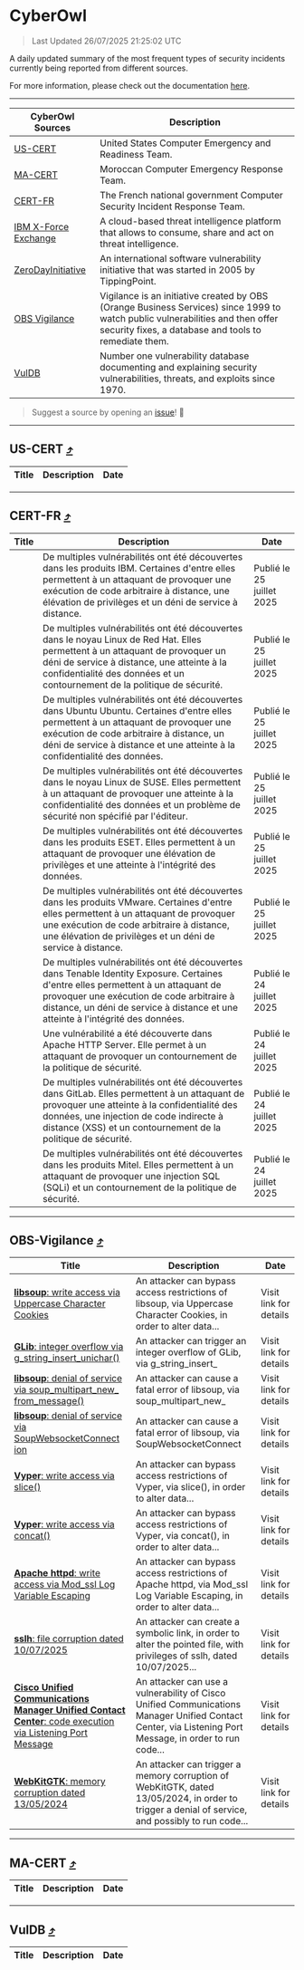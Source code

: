 
 <div id='top'></div>

# CyberOwl

 > Last Updated 26/07/2025 21:25:02 UTC
 
 A daily updated summary of the most frequent types of security incidents currently being reported from different sources.
 
 For more information, please check out the documentation [here](./docs/README.md).
 
 ---
 |CyberOwl Sources|Description|
 |---|---|
 |[US-CERT](#us-cert-arrow_heading_up)|United States Computer Emergency and Readiness Team.|
 |[MA-CERT](#ma-cert-arrow_heading_up)|Moroccan Computer Emergency Response Team.|
 |[CERT-FR](#cert-fr-arrow_heading_up)|The French national government Computer Security Incident Response Team.|
 |[IBM X-Force Exchange](#ibmcloud-arrow_heading_up)|A cloud-based threat intelligence platform that allows to consume, share and act on threat intelligence.|
 |[ZeroDayInitiative](#zerodayinitiative-arrow_heading_up)|An international software vulnerability initiative that was started in 2005 by TippingPoint.|
 |[OBS Vigilance](#obs-vigilance-arrow_heading_up)|Vigilance is an initiative created by OBS (Orange Business Services) since 1999 to watch public vulnerabilities and then offer security fixes, a database and tools to remediate them.|
 |[VulDB](#vuldb-arrow_heading_up)|Number one vulnerability database documenting and explaining security vulnerabilities, threats, and exploits since 1970.|
 
 > Suggest a source by opening an [issue](https://github.com/karimhabush/cyberowl/issues)! :raised_hands:
 ---

## US-CERT [:arrow_heading_up:](#cyberowl)

 |Title|Description|Date|
 |---|---|---|
 
 ---

## CERT-FR [:arrow_heading_up:](#cyberowl)

 |Title|Description|Date|
 |---|---|---|
 |[](https://www.cert.ssi.gouv.fr/avis/CERTFR-2025-AVI-0627/)|De multiples vulnérabilités ont été découvertes dans les produits IBM. Certaines d'entre elles permettent à un attaquant de provoquer une exécution de code arbitraire à distance, une élévation de privilèges et un déni de service à distance.|Publié le 25 juillet 2025|
 |[](https://www.cert.ssi.gouv.fr/avis/CERTFR-2025-AVI-0626/)|De multiples vulnérabilités ont été découvertes dans le noyau Linux de Red Hat. Elles permettent à un attaquant de provoquer un déni de service à distance, une atteinte à la confidentialité des données et un contournement de la politique de sécurité.|Publié le 25 juillet 2025|
 |[](https://www.cert.ssi.gouv.fr/avis/CERTFR-2025-AVI-0625/)|De multiples vulnérabilités ont été découvertes dans Ubuntu Ubuntu. Certaines d'entre elles permettent à un attaquant de provoquer une exécution de code arbitraire à distance, un déni de service à distance et une atteinte à la confidentialité des données.|Publié le 25 juillet 2025|
 |[](https://www.cert.ssi.gouv.fr/avis/CERTFR-2025-AVI-0624/)|De multiples vulnérabilités ont été découvertes dans le noyau Linux de SUSE. Elles permettent à un attaquant de provoquer une atteinte à la confidentialité des données et un problème de sécurité non spécifié par l'éditeur.|Publié le 25 juillet 2025|
 |[](https://www.cert.ssi.gouv.fr/avis/CERTFR-2025-AVI-0623/)|De multiples vulnérabilités ont été découvertes dans les produits ESET. Elles permettent à un attaquant de provoquer une élévation de privilèges et une atteinte à l'intégrité des données.|Publié le 25 juillet 2025|
 |[](https://www.cert.ssi.gouv.fr/avis/CERTFR-2025-AVI-0622/)|De multiples vulnérabilités ont été découvertes dans les produits VMware. Certaines d'entre elles permettent à un attaquant de provoquer une exécution de code arbitraire à distance, une élévation de privilèges et un déni de service à distance.|Publié le 25 juillet 2025|
 |[](https://www.cert.ssi.gouv.fr/avis/CERTFR-2025-AVI-0621/)|De multiples vulnérabilités ont été découvertes dans Tenable Identity Exposure. Certaines d'entre elles permettent à un attaquant de provoquer une exécution de code arbitraire à distance, un déni de service à distance et une atteinte à l'intégrité des données.|Publié le 24 juillet 2025|
 |[](https://www.cert.ssi.gouv.fr/avis/CERTFR-2025-AVI-0620/)|Une vulnérabilité a été découverte dans Apache HTTP Server. Elle permet à un attaquant de provoquer un contournement de la politique de sécurité.|Publié le 24 juillet 2025|
 |[](https://www.cert.ssi.gouv.fr/avis/CERTFR-2025-AVI-0619/)|De multiples vulnérabilités ont été découvertes dans GitLab. Elles permettent à un attaquant de provoquer une atteinte à la confidentialité des données, une injection de code indirecte à distance (XSS) et un contournement de la politique de sécurité.|Publié le 24 juillet 2025|
 |[](https://www.cert.ssi.gouv.fr/avis/CERTFR-2025-AVI-0618/)|De multiples vulnérabilités ont été découvertes dans les produits Mitel. Elles permettent à un attaquant de provoquer une injection SQL (SQLi) et un contournement de la politique de sécurité.|Publié le 24 juillet 2025|
 
 ---

## OBS-Vigilance [:arrow_heading_up:](#cyberowl)

 |Title|Description|Date|
 |---|---|---|
 |[<a href="https://vigilance.fr/vulnerability/libsoup-write-access-via-Uppercase-Character-Cookies-47268" class="noirorange"><b>libsoup</b>: write access via Uppercase Character Cookies</a>](https://vigilance.fr/vulnerability/libsoup-write-access-via-Uppercase-Character-Cookies-47268)|An attacker can bypass access restrictions of libsoup, via Uppercase Character Cookies, in order to alter data...|Visit link for details|
 |[<a href="https://vigilance.fr/vulnerability/GLib-integer-overflow-via-g-string-insert-unichar-47266" class="noirorange"><b>GLib</b>: integer overflow via g_string_insert_<wbr>unichar()</wbr></a>](https://vigilance.fr/vulnerability/GLib-integer-overflow-via-g-string-insert-unichar-47266)|An attacker can trigger an integer overflow of GLib, via g_string_insert_|Visit link for details|
 |[<a href="https://vigilance.fr/vulnerability/libsoup-denial-of-service-via-soup-multipart-new-from-message-47265" class="noirorange"><b>libsoup</b>: denial of service via soup_multipart_new_<wbr>from_message()</wbr></a>](https://vigilance.fr/vulnerability/libsoup-denial-of-service-via-soup-multipart-new-from-message-47265)|An attacker can cause a fatal error of libsoup, via soup_multipart_new_|Visit link for details|
 |[<a href="https://vigilance.fr/vulnerability/libsoup-denial-of-service-via-SoupWebsocketConnection-47264" class="noirorange"><b>libsoup</b>: denial of service via SoupWebsocketConnect<wbr>ion</wbr></a>](https://vigilance.fr/vulnerability/libsoup-denial-of-service-via-SoupWebsocketConnection-47264)|An attacker can cause a fatal error of libsoup, via SoupWebsocketConnect|Visit link for details|
 |[<a href="https://vigilance.fr/vulnerability/Vyper-write-access-via-slice-47262" class="noirorange"><b>Vyper</b>: write access via slice()</a>](https://vigilance.fr/vulnerability/Vyper-write-access-via-slice-47262)|An attacker can bypass access restrictions of Vyper, via slice(), in order to alter data...|Visit link for details|
 |[<a href="https://vigilance.fr/vulnerability/Vyper-write-access-via-concat-47263" class="noirorange"><b>Vyper</b>: write access via concat()</a>](https://vigilance.fr/vulnerability/Vyper-write-access-via-concat-47263)|An attacker can bypass access restrictions of Vyper, via concat(), in order to alter data...|Visit link for details|
 |[<a href="https://vigilance.fr/vulnerability/Apache-httpd-write-access-via-Mod-ssl-Log-Variable-Escaping-47683" class="noirorange"><b>Apache httpd</b>: write access via Mod_ssl Log Variable Escaping</a>](https://vigilance.fr/vulnerability/Apache-httpd-write-access-via-Mod-ssl-Log-Variable-Escaping-47683)|An attacker can bypass access restrictions of Apache httpd, via Mod_ssl Log Variable Escaping, in order to alter data...|Visit link for details|
 |[<a href="https://vigilance.fr/vulnerability/sslh-file-corruption-dated-10-07-2025-47678" class="noirorange"><b>sslh</b>: file corruption dated 10/07/2025</a>](https://vigilance.fr/vulnerability/sslh-file-corruption-dated-10-07-2025-47678)|An attacker can create a symbolic link, in order to alter the pointed file, with privileges of sslh, dated 10/07/2025...|Visit link for details|
 |[<a href="https://vigilance.fr/vulnerability/Cisco-Unified-Communications-Manager-Unified-Contact-Center-code-execution-via-Listening-Port-Message-43366" class="noirorange"><b>Cisco Unified Communications Manager  Unified Contact Center</b>: code execution via Listening Port Message</a>](https://vigilance.fr/vulnerability/Cisco-Unified-Communications-Manager-Unified-Contact-Center-code-execution-via-Listening-Port-Message-43366)|An attacker can use a vulnerability of Cisco Unified Communications Manager  Unified Contact Center, via Listening Port Message, in order to run code...|Visit link for details|
 |[<a href="https://vigilance.fr/vulnerability/WebKitGTK-memory-corruption-dated-13-05-2024-45474" class="noirorange"><b>WebKitGTK</b>: memory corruption dated 13/05/2024</a>](https://vigilance.fr/vulnerability/WebKitGTK-memory-corruption-dated-13-05-2024-45474)|An attacker can trigger a memory corruption of WebKitGTK, dated 13/05/2024, in order to trigger a denial of service, and possibly to run code...|Visit link for details|
 
 ---

## MA-CERT [:arrow_heading_up:](#cyberowl)

 |Title|Description|Date|
 |---|---|---|
 
 ---

## VulDB [:arrow_heading_up:](#cyberowl)

 |Title|Description|Date|
 |---|---|---|
 